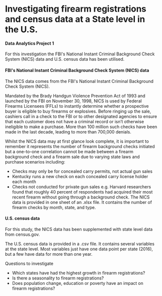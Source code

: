 # Investigating firearm registrations and census data at a State level in the U.S.
#### Data Analytics Project 1

For this investigation the FBI's National Instant Criminal Background Check System (NICS) data and U.S. census data has been utilised.

#### FBI's National Instant Criminal Background Check System (NICS) data
The NICS data comes from the FBI's National Instant Criminal Background Check System (NICS).

Mandated by the Brady Handgun Violence Prevention Act of 1993 and launched by the FBI on November 30, 1998, NICS is used by Federal Firearms Licensees (FFLs) to instantly determine whether a prospective buyer is eligible to buy firearms or explosives. Before ringing up the sale, cashiers call in a check to the FBI or to other designated agencies to ensure that each customer does not have a criminal record or isn’t otherwise ineligible to make a purchase. More than 100 million such checks have been made in the last decade, leading to more than 700,000 denials.

Whilst the NICS data may at first glance look complete, it is important to remember it represents the number of firearm background checks initiated but a one-to-one correlation cannot be made between a firearm background check and a firearm sale due to varying state laws and purchase scenarios including:

- Checks may only be for concealed carry permits, not actual gun sales
- Kentucky runs a new check on each concealed carry license holder each month
- Checks not conducted for private gun sales e.g. Harvard researchers found that roughly 40 percent of respondents had acquired their most recent firearm without going through a background check.
The NICS data is provided in one sheet of an .xlsx file. It contains the number of firearm checks by month, state, and type.

#### U.S. census data
For this study, the NICS data has been supplemented with state level data from census.gov.

The U.S. census data is provided in a .csv file. It contains several variables at the state level. Most variables just have one data point per state (2016), but a few have data for more than one year.

Questions to investigate
- Which states have had the highest growth in firearm registrations?
- Is there a seasonality to firearm registrations?
- Does population change, education or poverty have an impact on firearm registrations?
